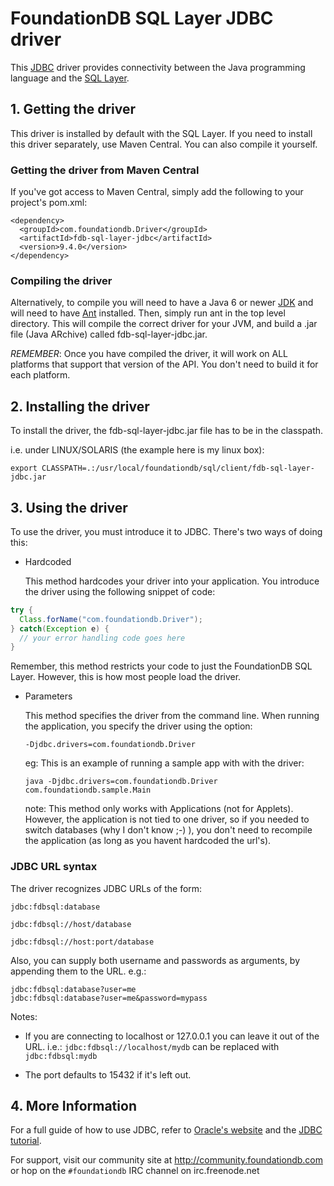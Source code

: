 # FoundationDB SQL Layer JDBC driver

This [JDBC](http://www.oracle.com/technetwork/java/overview-141217.html) driver provides connectivity between the Java programming language and the [SQL Layer](https://foundationdb.com/layers/sql/index.html).

## 1. Getting the driver

This driver is installed by default with the SQL Layer. If you need to install this driver separately, use Maven Central. You can also compile it yourself.

### Getting the driver from Maven Central

If you've got access to Maven Central, simply add the following to your project's pom.xml:

```
<dependency>
  <groupId>com.foundationdb.Driver</groupId>
  <artifactId>fdb-sql-layer-jdbc</artifactId>
  <version>9.4.0</version>
</dependency>
```

### Compiling the driver

Alternatively, to compile you will need to have a Java 6 or newer [JDK](http://www.oracle.com/technetwork/java/javase/downloads/index.html) and will need to have
[Ant](http://ant.apache.org/index.html) installed. Then, simply run ant in the top level directory.
This will compile the correct driver for your JVM, and build a .jar file (Java ARchive)
called fdb-sql-layer-jdbc.jar.

*REMEMBER*: Once you have compiled the driver, it will work on ALL platforms
that support that version of the API. You don't need to build it for each
platform.

## 2. Installing the driver

To install the driver, the fdb-sql-layer-jdbc.jar file has to be in the classpath.

i.e. under LINUX/SOLARIS (the example here is my linux box):

	export CLASSPATH=.:/usr/local/foundationdb/sql/client/fdb-sql-layer-jdbc.jar

## 3. Using the driver

To use the driver, you must introduce it to JDBC. There's two ways
of doing this:

- Hardcoded

   This method hardcodes your driver into your application. You
   introduce the driver using the following snippet of code:

```java
try {
  Class.forName("com.foundationdb.Driver");
} catch(Exception e) {
  // your error handling code goes here
}
```

   Remember, this method restricts your code to just the FoundationDB SQL Layer.
   However, this is how most people load the driver.

- Parameters

   This method specifies the driver from the command line. When running the
   application, you specify the driver using the option:

    `-Djdbc.drivers=com.foundationdb.Driver`

   eg: This is an example of running a sample app with with the driver:

    `java -Djdbc.drivers=com.foundationdb.Driver com.foundationdb.sample.Main`

   note: This method only works with Applications (not for Applets).
	 However, the application is not tied to one driver, so if you needed
	 to switch databases (why I don't know ;-) ), you don't need to
	 recompile the application (as long as you havent hardcoded the url's).

### JDBC URL syntax

The driver recognizes JDBC URLs of the form:

    jdbc:fdbsql:database

    jdbc:fdbsql://host/database

    jdbc:fdbsql://host:port/database

Also, you can supply both username and passwords as arguments, by appending
them to the URL. e.g.:

    jdbc:fdbsql:database?user=me
    jdbc:fdbsql:database?user=me&password=mypass

Notes:

- If you are connecting to localhost or 127.0.0.1 you can leave it out of the
   URL. i.e.: `jdbc:fdbsql://localhost/mydb` can be replaced with `jdbc:fdbsql:mydb`

- The port defaults to 15432 if it's left out.

## 4. More Information ##
For a full guide of how to use JDBC, refer to [Oracle's website](http://www.oracle.com/technetwork/java/javase/jdbc/) and the [JDBC tutorial](http://docs.oracle.com/javase/tutorial/jdbc/).

For support, visit our community site at http://community.foundationdb.com or hop on the `#foundationdb` IRC channel on irc.freenode.net